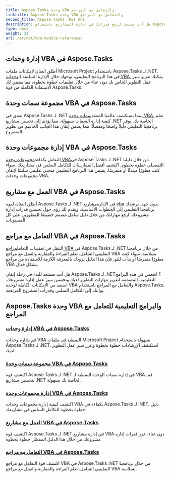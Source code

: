 ```yaml
---
title: Aspose.Tasks وحدة VBA والتعامل مع المراجع
linktitle: Aspose.Tasks وحدة VBA والتعامل مع المراجع
second_title: Aspose.Tasks .NET API
description: هل أنت مستعد لرفع قدراتك في إدارة المشاريع باستخدام Aspose.Tasks .NET؟ تعمق في برامجنا التعليمية الشاملة لوحدة VBA والتعامل مع المراجع.
type: docs
weight: 31
url: /ar/net/vba-module-reference/
---
```


## إدارة وحدات VBA في Aspose.Tasks

 أطلق العنان لإمكانات ملفات Microsoft Project باستخدام Aspose.Tasks لـ .NET. في هذا البرنامج التعليمي، نوجهك خلال الإدارة السلسة لـ[وحدات VBA](./managing-vba-modules/), يمكنك تعزيز سير عمل التطوير الخاص بك دون عناء من خلال تعليمات خطوة بخطوة، مما يضمن لك الاستفادة الكاملة من قوة Aspose.Tasks.

## مجموعة سمات وحدة VBA في Aspose.Tasks

 تعمق في Aspose.Tasks لـ .NET بينما نستكشف عالمنا المعقد[سمات وحدة VBA](./vba-module-attribute-collection/), تعلم كيفية إدارة السمات بسهولة، مما يؤدي إلى تحسين مشاريع .NET الخاصة بك. يوفر برنامجنا التعليمي دليلاً واضحًا ومفصلاً، مما يضمن إتقان هذا الجانب الحاسم من تطوير المشروع.

## إدارة مجموعات وحدة VBA في Aspose.Tasks

 التعامل بكفاءة[مجموعات وحدة VBA](./vba-module-collections/)في Aspose.Tasks لـ .NET من خلال دليلنا التفصيلي خطوة بخطوة. اكتشف أفضل الممارسات للتكامل السلس في مشاريعك. سواء كنت مطورًا مبتدئًا أو متمرسًا، يضمن هذا البرنامج التعليمي منحنى تعليمي سلسًا لإتقان مجموعات وحدات VBA.

## العمل مع مشاريع VBA في Aspose.Tasks

 أطلق العنان لقوة Aspose.Tasks لـ .NET في الإدارة[مشاريع vba](./vba-projects/) بدون جهد. يرشدك برنامجنا التعليمي إلى الخطوات الأساسية، ويقدم لك رؤى حول تحسين قدرات إدارة مشروعك. ارفع مهاراتك من خلال دليل شامل مصمم خصيصًا للمطورين على كل المستويات.

## التعامل مع مراجع VBA في Aspose.Tasks

 التنقل في تعقيدات التعامل[مراجع VBA](./vba-references/) في Aspose.Tasks لـ .NET من خلال برنامجنا التعليمي الشامل. تعلم القراءة والمقارنة والعمل مع مراجع VBA بسلاسة. سواء كنت مطورًا متمرسًا أو بدأت للتو، فإن هذا الدليل يزودك بالمعرفة اللازمة للاستفادة من مراجع VBA بشكل فعال.

هل أنت مستعد للبدء في رحلة إتقان Aspose.Tasks لـ .NET؟ انغمس في هذه البرامج التعليمية، المصممة لتعزيز مهارات التطوير لديك وتحسين سير عمل إدارة مشروعك. استفد من الإمكانات الكاملة لوحدة VBA والتعامل مع المراجع باستخدام Aspose.Tasks، بوابتك إلى التكامل السلس وقدرات المشروع المرتفعة.
## Aspose.Tasks وحدة VBA والبرامج التعليمية للتعامل مع المراجع
### [إدارة وحدات VBA في Aspose.Tasks](./managing-vba-modules/)
قم بإدارة وحدات VBA النمطية في ملفات Microsoft Project بسهولة باستخدام Aspose.Tasks لـ .NET. استكشف الإرشادات خطوة بخطوة وعزز سير عمل التطوير لديك.
### [مجموعة سمات وحدة VBA في Aspose.Tasks](./vba-module-attribute-collection/)
اكتشف قوة Aspose.Tasks لـ .NET في إدارة سمات الوحدة النمطية لـ VBA. قم بتحسين مشاريع .NET الخاصة بك بسهولة.
### [إدارة مجموعات وحدة VBA في Aspose.Tasks](./vba-module-collections/)
اكتشف كيفية إدارة مجموعات وحدات VBA بكفاءة في Aspose.Tasks لـ .NET. دليل خطوة بخطوة للتكامل السلس في مشاريعك.
### [العمل مع مشاريع VBA في Aspose.Tasks](./vba-projects/)
اكتشف قوة Aspose.Tasks لـ .NET في إدارة مشاريع VBA دون عناء. عزز قدرات إدارة مشروعك من خلال هذا الدليل المفصّل خطوة بخطوة.
### [التعامل مع مراجع VBA في Aspose.Tasks](./vba-references/)
اكتشف قوة التعامل مع مراجع VBA في Aspose.Tasks .NET من خلال برنامجنا التعليمي الشامل. تعلم القراءة والمقارنة والعمل مع مراجع VBA بسلاسة.